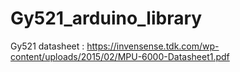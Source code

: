 # Gy521_arduino_library

Gy521 datasheet : https://invensense.tdk.com/wp-content/uploads/2015/02/MPU-6000-Datasheet1.pdf

